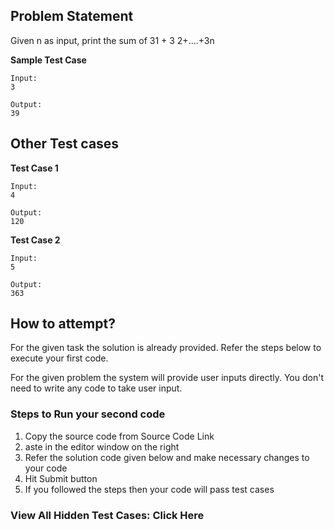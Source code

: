## Problem Statement
Given n as input, print the sum of 31 + 3
2+....+3n

**Sample Test Case**
```
Input:
3

Output:
39
```
## Other Test cases

**Test Case 1**
```
Input:
4

Output:
120
```
**Test Case 2**
```
Input:
5

Output:
363
```
## How to attempt?
For the given task the solution is already provided. Refer the steps below to execute your first code.

For the given problem the system will provide user inputs directly. You don't need to write any code to take user input.

### Steps to Run your second code
1. Copy the source code from Source Code Link
2. aste in the editor window on the right
3. Refer the solution code given below and make necessary changes to your code
4. Hit Submit button
5. If you followed the steps then your code will pass test cases

### View All Hidden Test Cases: Click Here


